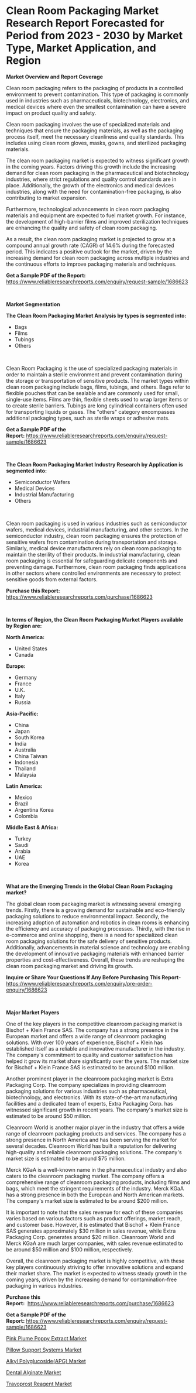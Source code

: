 <p><h1>Clean Room Packaging Market Research Report Forecasted for Period from 2023 -  2030 by Market Type, Market Application, and Region</h1></p><p><strong>Market Overview and Report Coverage</strong></p>
<p><p>Clean room packaging refers to the packaging of products in a controlled environment to prevent contamination. This type of packaging is commonly used in industries such as pharmaceuticals, biotechnology, electronics, and medical devices where even the smallest contamination can have a severe impact on product quality and safety.</p><p>Clean room packaging involves the use of specialized materials and techniques that ensure the packaging materials, as well as the packaging process itself, meet the necessary cleanliness and quality standards. This includes using clean room gloves, masks, gowns, and sterilized packaging materials.</p><p>The clean room packaging market is expected to witness significant growth in the coming years. Factors driving this growth include the increasing demand for clean room packaging in the pharmaceutical and biotechnology industries, where strict regulations and quality control standards are in place. Additionally, the growth of the electronics and medical devices industries, along with the need for contamination-free packaging, is also contributing to market expansion.</p><p>Furthermore, technological advancements in clean room packaging materials and equipment are expected to fuel market growth. For instance, the development of high-barrier films and improved sterilization techniques are enhancing the quality and safety of clean room packaging.</p><p>As a result, the clean room packaging market is projected to grow at a compound annual growth rate (CAGR) of 14.6% during the forecasted period. This indicates a positive outlook for the market, driven by the increasing demand for clean room packaging across multiple industries and the continuous efforts to improve packaging materials and techniques.</p></p>
<p><strong>Get a Sample PDF of the Report:</strong> <a href="https://www.reliableresearchreports.com/enquiry/request-sample/1686623">https://www.reliableresearchreports.com/enquiry/request-sample/1686623</a></p>
<p>&nbsp;</p>
<p><strong>Market Segmentation</strong></p>
<p><strong>The Clean Room Packaging Market Analysis by types is segmented into:</strong></p>
<p><ul><li>Bags</li><li>Films</li><li>Tubings</li><li>Others</li></ul></p>
<p>&nbsp;</p>
<p><p>Clean Room Packaging is the use of specialized packaging materials in order to maintain a sterile environment and prevent contamination during the storage or transportation of sensitive products. The market types within clean room packaging include bags, films, tubings, and others. Bags refer to flexible pouches that can be sealable and are commonly used for small, single-use items. Films are thin, flexible sheets used to wrap larger items or to create sterile barriers. Tubings are long cylindrical containers often used for transporting liquids or gases. The "others" category encompasses additional packaging types, such as sterile wraps or adhesive mats.</p></p>
<p><strong>Get a Sample PDF of the Report:</strong>&nbsp;<a href="https://www.reliableresearchreports.com/enquiry/request-sample/1686623">https://www.reliableresearchreports.com/enquiry/request-sample/1686623</a></p>
<p>&nbsp;</p>
<p><strong>The Clean Room Packaging Market Industry Research by Application is segmented into:</strong></p>
<p><ul><li>Semiconductor Wafers</li><li>Medical Devices</li><li>Industrial Manufacturing</li><li>Others</li></ul></p>
<p>&nbsp;</p>
<p><p>Clean room packaging is used in various industries such as semiconductor wafers, medical devices, industrial manufacturing, and other sectors. In the semiconductor industry, clean room packaging ensures the protection of sensitive wafers from contamination during transportation and storage. Similarly, medical device manufacturers rely on clean room packaging to maintain the sterility of their products. In industrial manufacturing, clean room packaging is essential for safeguarding delicate components and preventing damage. Furthermore, clean room packaging finds applications in other sectors where controlled environments are necessary to protect sensitive goods from external factors.</p></p>
<p><strong>Purchase this Report:</strong>&nbsp; <a href="https://www.reliableresearchreports.com/purchase/1686623">https://www.reliableresearchreports.com/purchase/1686623</a></p>
<p>&nbsp;</p>
<p><strong>In terms of Region, the Clean Room Packaging Market Players available by Region are:</strong></p>
<p>
    <p> <strong> North America: </strong>
        <ul>
            <li>United States</li>
            <li>Canada</li>
        </ul>
        </p> 
    <p> <strong> Europe: </strong>
        <ul>
            <li>Germany</li>
            <li>France</li>
            <li>U.K.</li>
            <li>Italy</li>
            <li>Russia</li>
        </ul>
        </p> 
    <p> <strong> Asia-Pacific: </strong>
        <ul>
            <li>China</li>
            <li>Japan</li>
            <li>South Korea</li>
            <li>India</li>
            <li>Australia</li>
            <li>China Taiwan</li>
            <li>Indonesia</li>
            <li>Thailand</li>
            <li>Malaysia</li>
        </ul>
        </p> 
    <p> <strong> Latin America: </strong>
        <ul>
            <li>Mexico</li>
            <li>Brazil</li>
            <li>Argentina Korea</li>
            <li>Colombia</li>
        </ul>
        </p> 
    <p> <strong> Middle East & Africa: </strong>
        <ul>
            <li>Turkey</li>
            <li>Saudi</li>
            <li>Arabia</li>
            <li>UAE</li>
            <li>Korea</li>
        </ul>
    </p>
    </p>
<p>&nbsp;</p>
<p><strong>What are the Emerging Trends in the Global Clean Room Packaging market?</strong></p>
<p><p>The global clean room packaging market is witnessing several emerging trends. Firstly, there is a growing demand for sustainable and eco-friendly packaging solutions to reduce environmental impact. Secondly, the increasing adoption of automation and robotics in clean rooms is enhancing the efficiency and accuracy of packaging processes. Thirdly, with the rise in e-commerce and online shopping, there is a need for specialized clean room packaging solutions for the safe delivery of sensitive products. Additionally, advancements in material science and technology are enabling the development of innovative packaging materials with enhanced barrier properties and cost-effectiveness. Overall, these trends are reshaping the clean room packaging market and driving its growth.</p></p>
<p><strong>Inquire or Share Your Questions If Any Before Purchasing This Report</strong>- <a href="https://www.reliableresearchreports.com/enquiry/pre-order-enquiry/1686623">https://www.reliableresearchreports.com/enquiry/pre-order-enquiry/1686623</a></p>
<p>&nbsp;</p>
<p><strong>Major Market Players</strong></p>
<p><p>One of the key players in the competitive cleanroom packaging market is Bischof + Klein France SAS. The company has a strong presence in the European market and offers a wide range of cleanroom packaging solutions. With over 100 years of experience, Bischof + Klein has established itself as a reliable and innovative manufacturer in the industry. The company's commitment to quality and customer satisfaction has helped it grow its market share significantly over the years. The market size for Bischof + Klein France SAS is estimated to be around $100 million.</p><p>Another prominent player in the cleanroom packaging market is Extra Packaging Corp. The company specializes in providing cleanroom packaging solutions for various industries such as pharmaceutical, biotechnology, and electronics. With its state-of-the-art manufacturing facilities and a dedicated team of experts, Extra Packaging Corp. has witnessed significant growth in recent years. The company's market size is estimated to be around $50 million.</p><p>Cleanroom World is another major player in the industry that offers a wide range of cleanroom packaging products and services. The company has a strong presence in North America and has been serving the market for several decades. Cleanroom World has built a reputation for delivering high-quality and reliable cleanroom packaging solutions. The company's market size is estimated to be around $75 million.</p><p>Merck KGaA is a well-known name in the pharmaceutical industry and also caters to the cleanroom packaging market. The company offers a comprehensive range of cleanroom packaging products, including films and bags, which meet the stringent requirements of the industry. Merck KGaA has a strong presence in both the European and North American markets. The company's market size is estimated to be around $200 million.</p><p>It is important to note that the sales revenue for each of these companies varies based on various factors such as product offerings, market reach, and customer base. However, it is estimated that Bischof + Klein France SAS generates approximately $30 million in sales revenue, while Extra Packaging Corp. generates around $20 million. Cleanroom World and Merck KGaA are much larger companies, with sales revenue estimated to be around $50 million and $100 million, respectively.</p><p>Overall, the cleanroom packaging market is highly competitive, with these key players continuously striving to offer innovative solutions and expand their market share. The market is expected to witness steady growth in the coming years, driven by the increasing demand for contamination-free packaging in various industries.</p></p>
<p><strong>Purchase this Report:</strong>&nbsp;&nbsp;<a href="https://www.reliableresearchreports.com/purchase/1686623">https://www.reliableresearchreports.com/purchase/1686623</a></p>
<p></p>
<p><strong>Get a Sample PDF of the Report:</strong>&nbsp;<a href="https://www.reliableresearchreports.com/enquiry/request-sample/1686623">https://www.reliableresearchreports.com/enquiry/request-sample/1686623</a></p>
<p><p><a href="https://medium.com/@staceyhilll3626/pink-plume-poppy-extract-market-size-reveals-the-best-marketing-channels-in-global-industry-9d26217cddd6">Pink Plume Poppy Extract Market</a></p><p><a href="https://medium.com/@eloisadavis6326/analyzing-pillow-support-systems-market-global-industry-perspective-and-forecast-2023-to-2030-210aafe0d16d">Pillow Support Systems Market</a></p><p><a href="https://www.linkedin.com/pulse/alkyl-polyglucosideapg-market-insights-players-forecast/">Alkyl Polyglucoside(APG) Market</a></p><p><a href="https://www.linkedin.com/pulse/dental-alginate-market-insights-players-forecast-till/">Dental Alginate Market</a></p><p><a href="https://github.com/lilstefpacute/Market-Research-Report-List-1/blob/main/travoprost-reagent-market.md">Travoprost Reagent Market</a></p></p>